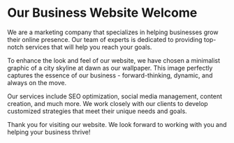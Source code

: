 <!--
Write me markdown content of website with wallpaper:

"A minimalist graphic of a city skyline at dawn for a business or marketing website"

The header of the page should not be copy of the text but rather a real content of the website which is using this wallpaper.
-->

<!--font:Poppins-->

# Our Business Website Welcome

We are a marketing company that specializes in helping businesses grow their online presence. Our team of experts is dedicated to providing top-notch services that will help you reach your goals.

To enhance the look and feel of our website, we have chosen a minimalist graphic of a city skyline at dawn as our wallpaper. This image perfectly captures the essence of our business - forward-thinking, dynamic, and always on the move.

Our services include SEO optimization, social media management, content creation, and much more. We work closely with our clients to develop customized strategies that meet their unique needs and goals.

Thank you for visiting our website. We look forward to working with you and helping your business thrive!
